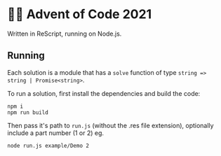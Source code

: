 # 🎄🎅 Advent of Code 2021

Written in ReScript, running on Node.js.

## Running

Each solution is a module that has a `solve` function of type `string => string | Promise<string>`.

To run a solution, first install the dependencies and build the code:

```
npm i
npm run build
```

Then pass it's path to `run.js` (without the .res file extension), optionally include a part number (1 or 2) eg.

```
node run.js example/Demo 2
```

